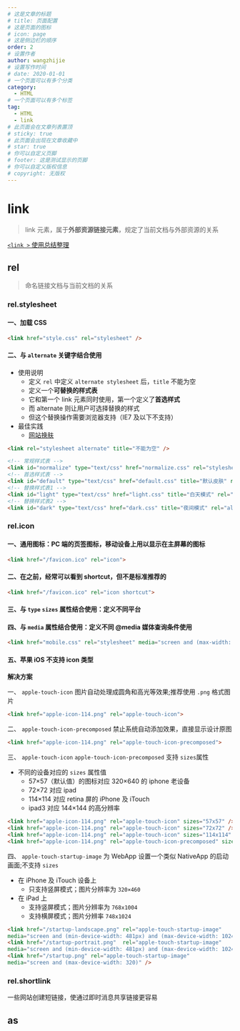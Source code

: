 ```yaml
---
# 这是文章的标题
# title: 页面配置
# 这是页面的图标
# icon: page
# 这是侧边栏的顺序
order: 2
# 设置作者
author: wangzhijie
# 设置写作时间
# date: 2020-01-01
# 一个页面可以有多个分类
category:
  - HTML
# 一个页面可以有多个标签
tag:
  - HTML
  - link
# 此页面会在文章列表置顶
# sticky: true
# 此页面会出现在文章收藏中
# star: true
# 你可以自定义页脚
# footer: 这是测试显示的页脚
# 你可以自定义版权信息
# copyright: 无版权
---
```


# link

> link 元素，属于**外部资源链接元素**，规定了当前文档与外部资源的关系

[`<link >` 使用总结整理](!../../../linkAll.md)

## rel

> 命名链接文档与当前文档的关系

### rel.stylesheet

#### 一、加载 CSS

```HTML
<link href="style.css" rel="stylesheet" />
```

#### 二、与 `alternate` 关键字结合使用

- 使用说明
  - 定义 `rel` 中定义 `alternate stylesheet` 后，`title` 不能为空
  - 定义一个**可替换的样式表**
  - 它和第一个 link 元素同时使用，第一个定义了**首选样式**
  - 而 alternate 则让用户可选择替换的样式
  - 但这个替换操作需要浏览器支持（IE7 及以下不支持）
- 最佳实践
  - [网站换肤](!../../../application/style.md)

```HTML
<link rel="stylesheet alternate" title="不能为空" />
```

```HTML
<!-- 常规样式表 -->
<link id="normalize" type="text/css" href="normalize.css" rel="stylesheet">
<!-- 首选样式表 -->
<link id="default" type="text/css" href="default.css" title="默认皮肤" rel="stylesheet">
<!-- 替换样式表1 -->
<link id="light" type="text/css" href="light.css" title="白天模式" rel="alternate stylesheet">
<!-- 替换样式表2 -->
<link id="dark" type="text/css" href="dark.css" title="夜间模式" rel="alternate stylesheet">
```

### rel.icon

#### 一、通用图标：PC 端的页签图标，移动设备上用以显示在主屏幕的图标

```HTML
<link href="/favicon.ico" rel="icon">
```

#### 二、在之前，经常可以看到 shortcut，但不是标准推荐的

```HTML
<link href="/favicon.ico" rel="icon shortcut">
```

#### 三、与 `type` `sizes` 属性结合使用：定义不同平台

#### 四、与 `media` 属性结合使用：定义不同 @media 媒体查询条件使用

```HTML
<link href="mobile.css" rel="stylesheet" media="screen and (max-width: 600px)">
```

#### 五、苹果 iOS 不支持 icon 类型

**解决方案**

一、 `apple-touch-icon` 图片自动处理成圆角和高光等效果;推荐使用 `.png` 格式图片

```HTML
<link href="apple-icon-114.png" rel="apple-touch-icon">
```

二、 `apple-touch-icon-precomposed` 禁止系统自动添加效果，直接显示设计原图

```HTML
<link href="apple-icon-114.png" rel="apple-touch-icon-precomposed">
```

三、 `apple-touch-icon` `apple-touch-icon-precomposed` 支持 `sizes`属性

- 不同的设备对应的 `sizes` 属性值
  - 57×57（默认值）的图标对应 320×640 的 iphone 老设备
  - 72×72 对应 ipad
  - 114×114 对应 retina 屏的 iPhone 及 iTouch
  - ipad3 对应 144×144 的高分辨率

```HTML
<link href="apple-icon-114.png" rel="apple-touch-icon" sizes="57x57" />
<link href="apple-icon-114.png" rel="apple-touch-icon" sizes="72x72" />
<link href="apple-icon-114.png" rel="apple-touch-icon" sizes="114x114" />
<link href="apple-icon-114.png" rel="apple-touch-icon-precomposed" sizes="144x144" />
```

四、 `apple-touch-startup-image` 为 WebApp 设置一个类似 NativeApp 的启动画面;不支持 `sizes`

- 在 iPhone 及 iTouch 设备上
  - 只支持竖屏模式；图片分辨率为 `320×460`
- 在 iPad 上
  - 支持竖屏模式；图片分辨率为 `768x1004`
  - 支持横屏模式；图片分辨率 `748x1024`

```HTML
<link href="/startup-landscape.png" rel="apple-touch-startup-image"
media="screen and (min-device-width: 481px) and (max-device-width: 1024px) and (orientation:landscape)" />
<link href="/startup-portrait.png"  rel="apple-touch-startup-image"
media="screen and (min-device-width: 481px) and (max-device-width: 1024px) and (orientation:portrait)" />
<link href="/startup.png" rel="apple-touch-startup-image"
media="screen and (max-device-width: 320)" />
```

### rel.shortlink

一些网站创建短链接，使通过即时消息共享链接更容易

## as
